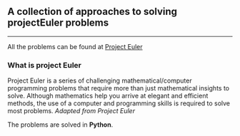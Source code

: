 ## A collection of approaches to solving projectEuler problems
---
All the problems can be found at [Project Euler](projecteuler.net "Project Euler Site")

### What is project Euler

Project Euler is a series of challenging mathematical/computer programming problems that require more than just mathematical insights to solve. Although mathematics help you arrive at elegant and efficient methods, the use of a computer and programming skills is required to solve most problems. 
_Adapted from Project Euler_

The problems are solved in **Python**.
